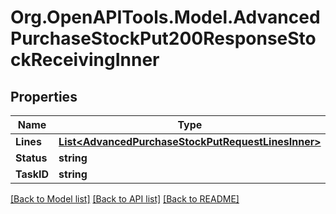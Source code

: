 # Org.OpenAPITools.Model.AdvancedPurchaseStockPut200ResponseStockReceivingInner

## Properties

Name | Type | Description | Notes
------------ | ------------- | ------------- | -------------
**Lines** | [**List&lt;AdvancedPurchaseStockPutRequestLinesInner&gt;**](AdvancedPurchaseStockPutRequestLinesInner.md) |  | 
**Status** | **string** |  | 
**TaskID** | **string** |  | 

[[Back to Model list]](../README.md#documentation-for-models) [[Back to API list]](../README.md#documentation-for-api-endpoints) [[Back to README]](../README.md)

